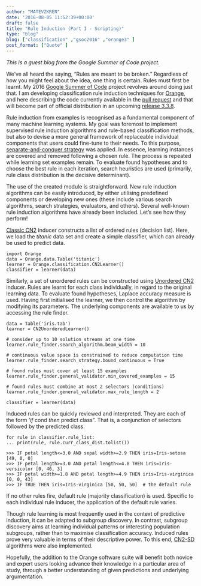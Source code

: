 ```yaml
---
author: "MATEVZKREN"
date: '2016-08-05 11:52:39+00:00'
draft: false
title: "Rule Induction (Part I - Scripting)"
type: "blog"
blog: ["classification" ,"gsoc2016" ,"orange3" ]
post_format: ["Quote" ]
---
```


_This is a guest blog from the Google Summer of Code project._



We’ve all heard the saying, “Rules are meant to be broken.” Regardless of how you might feel about the idea, one thing is certain. Rules must first be learnt. My 2016 [Google Summer of Code](https://summerofcode.withgoogle.com) project revolves around doing just that. I am developing classification rule induction techniques for [Orange](http://orange.biolab.si), and here describing the code currently available in the [pull request](https://github.com/biolab/orange3/pull/1397) and that will become part of official distribution in an upcoming [release 3.3.8](https://github.com/biolab/orange3/blob/master/CHANGELOG.md).

Rule induction from examples is recognised as a fundamental component of many machine learning systems. My goal was foremost to implement supervised rule induction algorithms and rule-based classification methods, but also to devise a more general framework of replaceable individual components that users could fine-tune to their needs. To this purpose, [separate-and-conquer strategy](http://dx.doi.org/10.1023/A:1006524209794) was applied. In essence, learning instances are covered and removed following a chosen rule. The process is repeated while learning set examples remain. To evaluate found hypotheses and to choose the best rule in each iteration, search heuristics are used (primarily, rule class distribution is the decisive determinant).

The use of the created module is straightforward. New rule induction algorithms can be easily introduced, by either utilising predefined components or developing new ones (these include various search algorithms, search strategies, evaluators, and others). Several well-known rule induction algorithms have already been included. Let’s see how they perform!

[Classic CN2](http://dx.doi.org/10.1023/A:1022641700528) inducer constructs a list of ordered rules (decision list). Here, we load the _titanic_ data set and create a simple classifier, which can already be used to predict data.

    
    import Orange
    data = Orange.data.Table('titanic')
    learner = Orange.classification.CN2Learner()
    classifier = learner(data)


Similarly, a set of unordered rules can be constructed using [Unordered CN2](http://dx.doi.org/10.1007/BFb0017011) inducer. Rules are learnt for each class individually, in regard to the original learning data. To evaluate found hypotheses, Laplace accuracy measure is used. Having first initialised the learner, we then control the algorithm by modifying its parameters. The underlying components are available to us by accessing the rule finder.

    
    data = Table('iris.tab')
    learner = CN2UnorderedLearner()
    
    # consider up to 10 solution streams at one time
    learner.rule_finder.search_algorithm.beam_width = 10
    
    # continuous value space is constrained to reduce computation time
    learner.rule_finder.search_strategy.bound_continuous = True
    
    # found rules must cover at least 15 examples
    learner.rule_finder.general_validator.min_covered_examples = 15
    
    # found rules must combine at most 2 selectors (conditions)
    learner.rule_finder.general_validator.max_rule_length = 2
    
    classifier = learner(data)
    


Induced rules can be quickly reviewed and interpreted. They are each of the form ‘_if_ cond _then_ predict class”. That is, a conjunction of selectors followed by the predicted class.

    
    for rule in classifier.rule_list:
    ... print(rule, rule.curr_class_dist.tolist())
    
    >>> IF petal length<=3.0 AND sepal width>=2.9 THEN iris=Iris-setosa [49, 0, 0]
    >>> IF petal length>=3.0 AND petal length<=4.8 THEN iris=Iris-versicolor [0, 46, 3]
    >>> IF petal width>=1.8 AND petal length>=4.9 THEN iris=Iris-virginica [0, 0, 43]
    >>> IF TRUE THEN iris=Iris-virginica [50, 50, 50]  # the default rule
    


If no other rules fire, default rule (majority classification) is used. Specific to each individual rule inducer, the application of the default rule varies.

Though rule learning is most frequently used in the context of predictive induction, it can be adapted to subgroup discovery. In contrast, subgroup discovery aims at learning individual patterns or interesting population subgroups, rather than to maximise classification accuracy. Induced rules prove very valuable in terms of their descriptive power. To this end, [CN2-SD](http://www.jmlr.org/papers/volume5/lavrac04a/lavrac04a.pdf) algorithms were also implemented.

Hopefully, the addition to the Orange software suite will benefit both novice and expert users looking advance their knowledge in a particular area of study, through a better understanding of given predictions and underlying argumentation.
